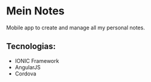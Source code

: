 # Mein Notes

Mobile app to create and manage all my personal notes.

## Tecnologias:
- IONIC Framework
- AngularJS
- Cordova